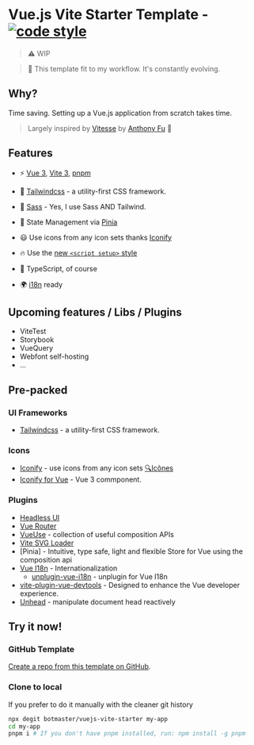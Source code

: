 # Vue.js Vite Starter Template - [![code style](https://antfu.me/badge-code-style.svg)](https://github.com/antfu/eslint-config)

> ⚠️ WIP

> 📢 This template fit to my workflow. It's constantly evolving.

## Why?
Time saving. Setting up a Vue.js application from scratch takes time.

> Largely inspired by [Vitesse](https://github.com/antfu/vitesse) by [Anthony Fu](https://github.com/antfu) 🙏




## Features

- ⚡️ [Vue 3](https://github.com/vuejs/core), [Vite 3](https://github.com/vitejs/vite), [pnpm](https://pnpm.io/)

- 🎨 [Tailwindcss](https://tailwindcss.com/) -  a utility-first CSS framework.

- 📜 [Sass](https://sass-lang.com/) - Yes, I use Sass AND Tailwind.

- 🍍 State Management via [Pinia](https://pinia.vuejs.org/)

- 😃 Use icons from any icon sets thanks [Iconify]([https://github.com/antfu/unocss/tree/main/packages/preset-icons](https://iconify.design/))

- 🔥 Use the [new `<script setup>` style](https://github.com/vuejs/rfcs/pull/227)

- 🦾 TypeScript, of course

- 🌍 [i18n](https://github.com/botmaster/vuejs-vite-starter/tree/main/src/locales) ready


## Upcoming features / Libs / Plugins

- ViteTest
- Storybook
- VueQuery
- Webfont self-hosting
- ...

## Pre-packed

### UI Frameworks

- [Tailwindcss](https://tailwindcss.com/) - a utility-first CSS framework.

### Icons

- [Iconify](https://iconify.design) - use icons from any icon sets [🔍Icônes](https://icones.netlify.app/)
- [Iconify for Vue](https://iconify.design/docs/icon-components/vue/) - Vue 3 commponent.

### Plugins

- [Headless UI](https://headlessui.com/)
- [Vue Router](https://github.com/vuejs/vue-router)
- [VueUse](https://github.com/antfu/vueuse) - collection of useful composition APIs
- [Vite SVG Loader](https://github.com/jpkleemans/vite-svg-loader#vite-svg-loader)
- [Pinia] - Intuitive, type safe, light and flexible Store for Vue using the composition api
- [Vue I18n](https://vue-i18n.intlify.dev/) - Internationalization
  - [unplugin-vue-i18n](https://github.com/intlify/bundle-tools/tree/main/packages/unplugin-vue-i18n) - unplugin for Vue I18n
- [vite-plugin-vue-devtools](https://github.com/webfansplz/vite-plugin-vue-devtools) - Designed to enhance the Vue developer experience.
- [Unhead](https://unhead.unjs.io/) - manipulate document head reactively

## Try it now!

### GitHub Template

[Create a repo from this template on GitHub](https://github.com/botmaster/vuejs-vite-starter/generate).

### Clone to local

If you prefer to do it manually with the cleaner git history

```bash
npx degit botmaster/vuejs-vite-starter my-app
cd my-app
pnpm i # If you don't have pnpm installed, run: npm install -g pnpm
```
